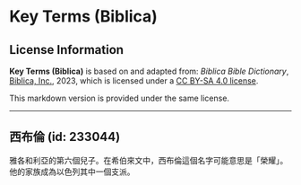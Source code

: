# Key Terms (Biblica)

## License Information

**Key Terms (Biblica)** is based on and adapted from: _Biblica Bible Dictionary_, [Biblica, Inc.](https://www.biblica.com/), 2023, which is licensed under a [CC BY-SA 4.0 license](https://creativecommons.org/licenses/by-sa/4.0/legalcode.en).

This markdown version is provided under the same license.



--------------------------------

## 西布倫 (id: 233044)

雅各和利亞的第六個兒子。在希伯來文中，西布倫這個名字可能意思是「榮耀」。他的家族成為以色列其中一個支派。


